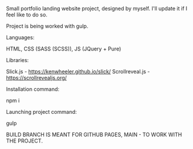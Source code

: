 Small portfolio landing website project, designed by myself. I'll update it if I feel like to do so.

Project is being worked with gulp.

Languages: 

HTML, CSS (SASS (SCSS)), JS (JQuery + Pure)

Libraries:

Slick.js - https://kenwheeler.github.io/slick/
Scrollreveal.js - https://scrollrevealjs.org/

Installation command:

npm i 

Launching project command:

gulp

BUILD BRANCH IS MEANT FOR GITHUB PAGES, MAIN - TO WORK WITH THE PROJECT.
